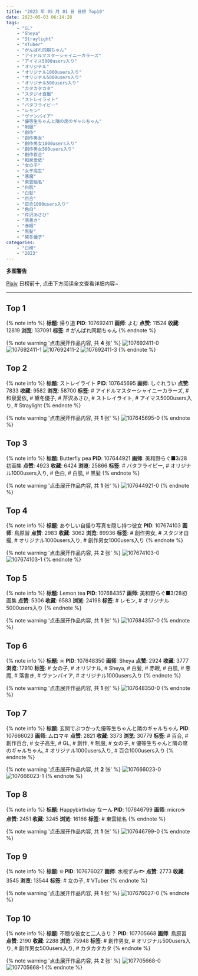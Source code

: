 ```yaml
---
title: "2023 年 05 月 01 日 日榜 Top10"
date: 2023-05-03 06:14:28
tags:
    - "GL"
    - "Sheya"
    - "Straylight"
    - "VTuber"
    - "がんばれ同期ちゃん"
    - "アイドルマスターシャイニーカラーズ"
    - "アイマス5000users入り"
    - "オリジナル"
    - "オリジナル1000users入り"
    - "オリジナル5000users入り"
    - "オリジナル500users入り"
    - "カタカタカタ"
    - "スタジオ自撮"
    - "ストレイライト"
    - "バタフライピー"
    - "レモン"
    - "ヴァンパイア"
    - "優等生ちゃんと隣の席のギャルちゃん"
    - "制服"
    - "創作"
    - "創作男女"
    - "創作男女1000users入り"
    - "創作男女500users入り"
    - "創作百合"
    - "和泉愛依"
    - "女の子"
    - "女子高生"
    - "悪魔"
    - "東雲絵名"
    - "白肌"
    - "白髪"
    - "百合"
    - "百合1000users入り"
    - "色白"
    - "芹沢あさひ"
    - "落書き"
    - "赤眼"
    - "黒髪"
    - "黛冬優子"
categories:
    - "日榜"
    - "2023"
---
```


<i class="fa fa-triangle-exclamation"></i>**多图警告**<i class="fa fa-triangle-exclamation"></i>

[Pixiv](https://www.pixiv.net/) 日榜前十, 点击下方阅读全文查看详细内容~

<!-- more -->

---

## Top 1

{% note info %}
**标题**: 帰り道
**PID**: 107692411 **画师**: よむ
**点赞**: 11524 **收藏**: 12819 **浏览**: 137091
**标签**: # がんばれ同期ちゃん
{% endnote %}

{% note warning '点击展开作品内容, 共 **4** 张' %}
![107692411-0](https://i.pixiv.re/img-original/img/2023/05/01/08/09/58/107692411_p0.png)
![107692411-1](https://i.pixiv.re/img-original/img/2023/05/01/08/09/58/107692411_p1.png)
![107692411-2](https://i.pixiv.re/img-original/img/2023/05/01/08/09/58/107692411_p2.png)
![107692411-3](https://i.pixiv.re/img-original/img/2023/05/01/08/09/58/107692411_p3.png)
{% endnote %}

## Top 2

{% note info %}
**标题**: ストレイライト
**PID**: 107645695 **画师**: しぐれうい
**点赞**: 7833 **收藏**: 9582 **浏览**: 58700
**标签**: # アイドルマスターシャイニーカラーズ, # 和泉愛依, # 黛冬優子, # 芹沢あさひ, # ストレイライト, # アイマス5000users入り, # Straylight
{% endnote %}

{% note warning '点击展开作品内容, 共 **1** 张' %}
![107645695-0](https://i.pixiv.re/img-original/img/2023/04/30/00/15/01/107645695_p0.jpg)
{% endnote %}

## Top 3

{% note info %}
**标题**: Butterfly pea
**PID**: 107644921 **画师**: 美和野らぐ■3/28初画集
**点赞**: 4923 **收藏**: 6424 **浏览**: 25866
**标签**: # バタフライピー, # オリジナル1000users入り, # 色白, # 白肌, # 黒髪
{% endnote %}

{% note warning '点击展开作品内容, 共 **1** 张' %}
![107644921-0](https://i.pixiv.re/img-original/img/2023/04/30/01/21/26/107644921_p0.png)
{% endnote %}

## Top 4

{% note info %}
**标题**: あやしい自撮り写真を隠し持つ彼女
**PID**: 107674103 **画师**: 鳥原習
**点赞**: 2983 **收藏**: 3062 **浏览**: 89936
**标签**: # 創作男女, # スタジオ自撮, # オリジナル1000users入り, # 創作男女1000users入り
{% endnote %}

{% note warning '点击展开作品内容, 共 **2** 张' %}
![107674103-0](https://i.pixiv.re/img-original/img/2023/04/30/21/01/46/107674103_p0.jpg)
![107674103-1](https://i.pixiv.re/img-original/img/2023/04/30/21/01/46/107674103_p1.jpg)
{% endnote %}

## Top 5

{% note info %}
**标题**: Lemon tea
**PID**: 107684357 **画师**: 美和野らぐ■3/28初画集
**点赞**: 5306 **收藏**: 6583 **浏览**: 24198
**标签**: # レモン, # オリジナル5000users入り
{% endnote %}

{% note warning '点击展开作品内容, 共 **1** 张' %}
![107684357-0](https://i.pixiv.re/img-original/img/2023/05/01/00/24/14/107684357_p0.png)
{% endnote %}

## Top 6

{% note info %}
**标题**: ☠
**PID**: 107648350 **画师**: Sheya
**点赞**: 2924 **收藏**: 3777 **浏览**: 17910
**标签**: # 女の子, # オリジナル, # Sheya, # 白髪, # 赤眼, # 白肌, # 悪魔, # 落書き, # ヴァンパイア, # オリジナル1000users入り
{% endnote %}

{% note warning '点击展开作品内容, 共 **1** 张' %}
![107648350-0](https://i.pixiv.re/img-original/img/2023/04/30/01/36/39/107648350_p0.jpg)
{% endnote %}

## Top 7

{% note info %}
**标题**: 玄関でぶつかった優等生ちゃんと隣のギャルちゃん
**PID**: 107666023 **画师**: ムロマキ
**点赞**: 2821 **收藏**: 3373 **浏览**: 30779
**标签**: # 百合, # 創作百合, # 女子高生, # GL, # 創作, # 制服, # 女の子, # 優等生ちゃんと隣の席のギャルちゃん, # オリジナル1000users入り, # 百合1000users入り
{% endnote %}

{% note warning '点击展开作品内容, 共 **2** 张' %}
![107666023-0](https://i.pixiv.re/img-original/img/2023/04/30/17/34/24/107666023_p0.jpg)
![107666023-1](https://i.pixiv.re/img-original/img/2023/04/30/17/34/24/107666023_p1.jpg)
{% endnote %}

## Top 8

{% note info %}
**标题**: Happybirthday なーん
**PID**: 107646799 **画师**: micro☕
**点赞**: 2451 **收藏**: 3245 **浏览**: 16166
**标签**: # 東雲絵名
{% endnote %}

{% note warning '点击展开作品内容, 共 **1** 张' %}
![107646799-0](https://i.pixiv.re/img-original/img/2023/04/30/00/44/22/107646799_p0.jpg)
{% endnote %}

## Top 9

{% note info %}
**标题**: ଳ
**PID**: 107676027 **画师**: 水視ずみ🐟
**点赞**: 2773 **收藏**: 3545 **浏览**: 13544
**标签**: # 女の子, # VTuber
{% endnote %}

{% note warning '点击展开作品内容, 共 **1** 张' %}
![107676027-0](https://i.pixiv.re/img-original/img/2023/04/30/21/43/10/107676027_p0.png)
{% endnote %}

## Top 10

{% note info %}
**标题**: 不穏な彼女と二人きり？
**PID**: 107705668 **画师**: 鳥原習
**点赞**: 2190 **收藏**: 2288 **浏览**: 75948
**标签**: # 創作男女, # オリジナル500users入り, # 創作男女500users入り, # カタカタカタ
{% endnote %}

{% note warning '点击展开作品内容, 共 **2** 张' %}
![107705668-0](https://i.pixiv.re/img-original/img/2023/05/01/19/04/20/107705668_p0.jpg)
![107705668-1](https://i.pixiv.re/img-original/img/2023/05/01/19/04/20/107705668_p1.jpg)
{% endnote %}
